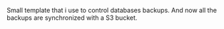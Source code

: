 Small template that i use to control databases backups. And now all the backups are synchronized with a S3 bucket.
